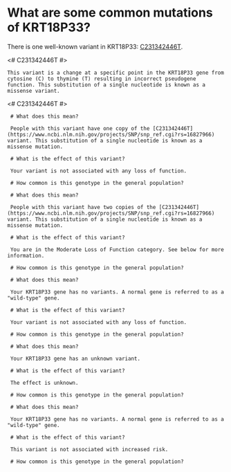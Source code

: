 <GeneAnalysis gene="KRT18P33" interval="NC_000002.12:g.65666469_65667794"> 

# What are some common mutations of KRT18P33?
 
There is one well-known variant in KRT18P33: [C231342446T](https://www.ncbi.nlm.nih.gov/projects/SNP/snp_ref.cgi?rs=16827966).

<# C231342446T #>
 <Variant hgvs="NC_000002.12:g.231342446C>T" name="C231342446T"> 

    This variant is a change at a specific point in the KRT18P33 gene from cytosine (C) to thymine (T) resulting in incorrect pseudogene function. This substitution of a single nucleotide is known as a missense variant.
 
</Variant>

<# C231342446T #>
 <Genotype hgvs="NC_000002.12:g.[231342446C>T];[231342446=]" name="C231342446T"> 

     # What does this mean?
 
     People with this variant have one copy of the [C231342446T](https://www.ncbi.nlm.nih.gov/projects/SNP/snp_ref.cgi?rs=16827966) variant. This substitution of a single nucleotide is known as a missense mutation.

     # What is the effect of this variant?

     Your variant is not associated with any loss of function.

     # How common is this genotype in the general population?

 <piechart percentage=43.6 />
 </Genotype>
 <Genotype hgvs="NC_000002.12:g.[231342446C>T];[231342446C>T]" name="C231342446T"> 
 
     # What does this mean?

     People with this variant have two copies of the [C231342446T](https://www.ncbi.nlm.nih.gov/projects/SNP/snp_ref.cgi?rs=16827966) variant. This substitution of a single nucleotide is known as a missense mutation.

     # What is the effect of this variant?

     You are in the Moderate Loss of Function category. See below for more information.

     # How common is this genotype in the general population?

 <piechart percentage=21.2 />
 </Genotype>
 <Genotype hgvs="NC_000002.12:g.[231342446=];[231342446=]" name="C231342446T"> 
 
     # What does this mean?

     Your KRT18P33 gene has no variants. A normal gene is referred to as a "wild-type" gene.

     # What is the effect of this variant?

     Your variant is not associated with any loss of function.

     # How common is this genotype in the general population?

 <piechart percentage=35.3 />
 </Genotype>
 <Genotype hgvs="unknown"> 
 
     # What does this mean?

     Your KRT18P33 gene has an unknown variant.

     # What is the effect of this variant?

     The effect is unknown.

     # How common is this genotype in the general population?

 <piechart percentage= />
 </Genotype>
 <Genotype hgvs="wildtype">
 
     # What does this mean?

     Your KRT18P33 gene has no variants. A normal gene is referred to as a "wild-type" gene.

     # What is the effect of this variant?

     This variant is not associated with increased risk.

     # How common is this genotype in the general population?

 <piechart percentage= />
 </Genotype>
</GeneAnalysis>
